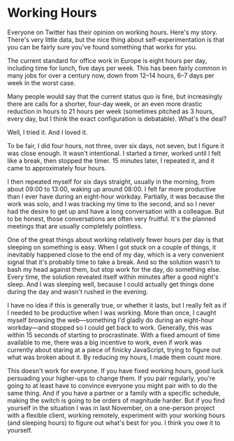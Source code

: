 # Working Hours

Everyone on Twitter has their opinion on working hours. Here's my story. There's very little data, but the nice thing about self-experimentation is that you can be fairly sure you've found something that works for you.

The current standard for office work in Europe is eight hours per day, including time for lunch, five days per week. This has been fairly common in many jobs for over a century now, down from 12–14 hours, 6–7 days per week in the worst case.

Many people would say that the current status quo is fine, but increasingly there are calls for a shorter, four-day week, or an even more drastic reduction in hours to 21 hours per week (sometimes pitched as 3 hours, every day, but I think the exact configuration is debatable). What's the deal?

Well, I tried it. And I loved it.

To be fair, I did four hours, not three, over six days, not seven, but I figure it was close enough. It wasn't intentional. I started a timer, worked until I felt like a break, then stopped the timer. 15 minutes later, I repeated it, and it came to approximately four hours.

I then repeated myself for six days straight, usually in the morning, from about 09:00 to 13:00, waking up around 08:00. I felt far more productive than I ever have during an eight-hour workday. Partially, it was because the work was solo, and I was tracking my time to the second, and so I never had the desire to get up and have a long conversation with a colleague. But to be honest, those conversations are often very fruitful. It's the planned meetings that are usually completely pointless.

One of the great things about working relatively fewer hours per day is that sleeping on something is easy. When I got stuck on a couple of things, it inevitably happened close to the end of my day, which is a very convenient signal that it's probably time to take a break. And so the solution wasn't to bash my head against them, but stop work for the day, do something else. Every time, the solution revealed itself within minutes after a good night's sleep. And I was sleeping well, because I could actually get things done during the day and wasn't rushed in the evening.

I have no idea if this is generally true, or whether it lasts, but I really felt as if I needed to be productive when I was working. More than once, I caught myself browsing the web—something I'd gladly do during an eight-hour workday—and stopped so I could get back to work. Generally, this was within 15 seconds of starting to procrastinate. With a fixed amount of time available to me, there was a big incentive to work, even if work was currently about staring at a piece of finicky JavaScript, trying to figure out what was broken about it. By reducing my hours, I made them count more.

This doesn't work for everyone. If you have fixed working hours, good luck persuading your higher-ups to change them. If you pair regularly, you're going to at least have to convince everyone you might pair with to do the same thing. And if you have a partner or a family with a specific schedule, making the switch is going to be orders of magnitude harder. But if you find yourself in the situation I was in last November, on a one-person project with a flexible client, working remotely, experiment with your working hours (and sleeping hours) to figure out what's best for you. I think you owe it to yourself.
